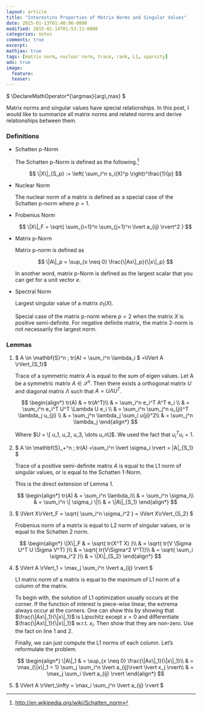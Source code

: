```yaml
---
layout: article
title: "Interestins Properties of Matrix Norms and Singular Values"
date: 2015-01-13T01:40:06-0800
modified: 2015-01-14T01:53:11-0800
categories: notes
comments: true
excerpt:
mathjax: true
tags: [matrix norm, nuclear norm, trace, rank, L1, sparsity]
ads: true
image:
  feature:
  teaser:
---
```


<div tyle="display:none">
  $
    \DeclareMathOperator*{\argmax}{arg\,max}
  $
</div>

Matrix norms and singular values have special relationships. In this post, I would like to summarize all matrix norms and related norms and derive relationships between them.

### Definitions
* Schatten p-Norm

    The Schatten p-Norm is defined as the following.[^2]
    
    $$
    \|X\|_{S_p} := \left( \sum_i^n s_i(X)^p \right)^\frac{1}{p}
    $$

* Nuclear Norm

    The nuclear norm of a matrix is defined as a special case of the Schatten p-norm where $p=1$.


* Frobenius Norm

    $$
    \|X\|_F = \sqrt{ \sum_{i=1}^n \sum_{j=1}^n \lvert a_{ij} \rvert^2 }
    $$

* Matrix p-Norm

    Matrix p-norm is defined as

    $$
    \|A\|_p = \sup_{x \neq 0} \frac{\|Ax\|_p}{\|x\|_p}
    $$

    In another word, matrix p-Norm is defined as the largest scalar that you can get for a unit vector $e$.

* Spectral Norm

    Largest singular value of a matrix $\sigma_1(X)$.
    
    Special case of the matrix p-norm where $p=2$ when the matrix $X$ is positive semi-definite. For negative definite matrix, the matrix 2-norm is not necessarily the largest norm.

### Lemmas

1. $ A \in \mathbf{S}^n \; tr(A) = \sum_i^n \lambda_i $
=\lVert A \rVert_{S_1}$

    Trace of a symmetric matrix $A$ is equal to the sum of eigen values.
    Let A be a symmetric matrix $A \in \mathcal{S}^{n}$. Then there exists a orthogonal matrix $U$ and diagonal matrix $\Lambda$ such that $A = U \Lambda U^T$. 
    
    $$
    \begin{align*}
    tr(A) & = tr(A^T)\\
    & = \sum_i^n e_i^T A^T e_i \\
    & = \sum_i^n e_i^T U^T \Lambda U e_i \\
    & = \sum_i^n \sum_j^n u_{ji}^T \lambda_j u_{ji} \\
    & = \sum_j^n \lambda_j \sum_i u{ji}^2\\
    & = \sum_j^n \lambda_j
    \end{align*}
    $$
    
    Where $U = \[ u_1, u_2, u_3, \dots u_n\]$. We used the fact that $u_i^T u_i = 1$.

2. $ A \in \mathbf{S}\_+^n \; tr(A) =\sum_i^n \lvert \sigma_i \rvert = \|A\|_{S_1} $

    Trace of a positive semi-definite matrix $A$ is equal to the L1 norm of singular values, or is equal to the Schatten 1-Norm.

    This is the direct extension of Lemma 1.

    $$
    \begin{align*}
    tr(A) & = \sum_i^n \lambda_i\\
    & = \sum_i^n \sigma_i\\
    & = \sum_i^n \| \sigma_i \|\\
    & = \|A\|_{S_1}
    \end{align*}
    $$

3. $ \lVert X\rVert_F = \sqrt{ \sum_i^n \sigma_i^2 } = \lVert X\rVert_{S_2} $

    Frobenius norm of a matrix is equal to L2 norm of singular values, or is equal to the Schatten 2 norm.

    $$
    \begin{align*}
    \|X\|_F & = \sqrt{ tr(X^T X) }\\
    & = \sqrt{ tr(V \Sigma U^T U \Sigma V^T) }\\
    & = \sqrt{ tr(V\Sigma^2 V^T)}\\
    & = \sqrt{ \sum_i \sigma_i^2 }\\
    & = \|X\|_{S_2}
    \end{align*}
    $$

4. $ \lVert A \rVert_1 = \max_j \sum_i^n \lvert a_{ij} \rvert $

    L1 matrix norm of a matrix is equal to the maximum of L1 norm of a column of the matrix.

    To begin with, the solution of L1 optimization usually occurs at the corner. If the function of interest is piece-wise linear, the extrema always occur at the corners. One can show this by showing that $\frac{\|Ax\|_1}{\|x\|_1}$ is Lipschitz except $x = 0$ and differentiate $\frac{\|Ax\|_1}{\|x\|_1}$ w.r.t. $x_i$. Then show that they are non-zero. Use the fact on line 1 and 2.

    Finally, we can just compute the L1 norms of each column. Let’s reformulate the problem.

    $$
    \begin{align*}
    \|A\|_1 & = \sup_{x \neq 0} \frac{\|Ax\|_1}{\|x\|_1}\\
    & = \max_{\|x\|_1 = 1} \sum_j \sum_i^n \lvert a_{ij}\rvert \lvert x_j \rvert\\
    & = \max_j \sum_i \lvert a_{ij} \rvert
    \end{align*}
    $$



5. $ \lVert A \rVert\_\infty = \max_i \sum_j^n \lvert a_{ij} \rvert $

    
[^1]: B. Recht, M. Fazel, P. A. Parrillo, *Guaranteed Minimum-Rank Solutions of Linear Matrix Equations via Nuclear Norm Minimization*, SIAM Review, Volume 52, Issue 3, pp. 471-501 (2010)
[^2]: http://en.wikipedia.org/wiki/Schatten_norm
